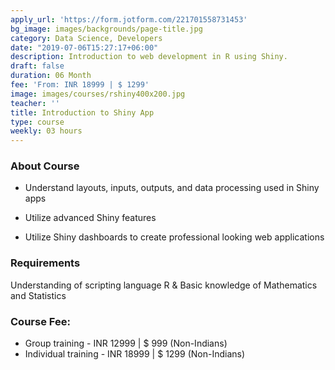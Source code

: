 ```yaml
---
apply_url: 'https://form.jotform.com/221701558731453'
bg_image: images/backgrounds/page-title.jpg
category: Data Science, Developers
date: "2019-07-06T15:27:17+06:00"
description: Introduction to web development in R using Shiny.
draft: false
duration: 06 Month
fee: 'From: INR 18999 | $ 1299'
image: images/courses/rshiny400x200.jpg
teacher: ''
title: Introduction to Shiny App
type: course
weekly: 03 hours
---
```



### About Course

  -  Understand layouts, inputs, outputs, and data processing used in Shiny apps

  -  Utilize advanced Shiny features

  -  Utilize Shiny dashboards to create professional looking web applications


### Requirements

Understanding of scripting language R & Basic knowledge of Mathematics and Statistics

### Course Fee:

  -   Group training - INR 12999 | $ 999 (Non-Indians)
  -   Individual training - INR 18999 | $ 1299 (Non-Indians)



